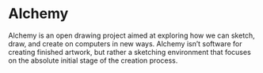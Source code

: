 # Alchemy

Alchemy is an open drawing project aimed at exploring how we can sketch, draw, and create on computers in new ways. Alchemy isn’t software for creating finished artwork, but rather a sketching environment that focuses on the absolute initial stage of the creation process.
